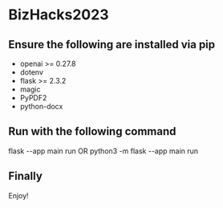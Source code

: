 # BizHacks2023

## Ensure the following are installed via pip
- openai >= 0.27.8
- dotenv
- flask >= 2.3.2
- magic
- PyPDF2
- python-docx

## Run with the following command
flask --app main run
OR
python3 -m flask --app main run

## Finally
Enjoy!
